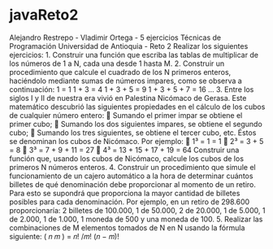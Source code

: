 # javaReto2
Alejandro Restrepo - Vladimir Ortega - 5 ejercicios Técnicas de Programación Universidad de Antioquia - Reto 2 Realizar los siguientes ejercicios: 1. Construir una función que escriba las tablas de multiplicar de los números de 1 a N, cada una  desde 1 hasta M. 2. Construir un procedimiento que calcule el cuadrado de los N primeros enteros, haciéndolo  mediante sumas de números impares, como se observa a continuación: 1 = 1 1 + 3 = 4 1 + 3 + 5 = 9 1 + 3 + 5 + 7 = 16 … 3. Entre los siglos I y II de nuestra era vivió en Palestina Nicómaco de Gerasa. Este matemático  descubrió las siguientes propiedades en el cálculo de los cubos de cualquier número entero:  Sumando el primer impar se obtiene el primer cubo;  Sumando los dos siguientes impares, se obtiene el segundo cubo;  Sumando los tres siguientes, se obtiene el tercer cubo, etc. Éstos se denominan los cubos de Nicómaco. Por ejemplo:  1³ = 1 = 1  2³ = 3 + 5 = 8  3³ = 7 + 9 + 11 = 27  4³ = 13 + 15 + 17 + 19 = 64 Construir una función que, usando los cubos de Nicómaco, calcule los cubos de los primeros N  números enteros. 4. Construir un procedimiento que simule el funcionamiento de un cajero automático a la hora de  determinar cuántos billetes de qué denominación debe proporcionar al momento de un retiro.  Para esto se supondrá que proporciona la mayor cantidad de billetes posibles para cada  denominación. Por ejemplo, en un retiro de 298.600 proporcionaría: 2 billetes de 100.000, 1 de  50.000, 2 de 20.000, 1 de 5.000, 1 de 2.000, 1 de 1.000, 1 moneda de 500 y una moneda de 100. 5. Realizar las combinaciones de M elementos tomados de N en N usando la fórmula siguiente: ( 𝑛 𝑚 ) = 𝑛! /𝑚! (𝑛 − 𝑚)!
